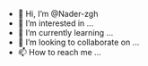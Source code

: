 - 👋 Hi, I’m @Nader-zgh
- 👀 I’m interested in ...
- 🌱 I’m currently learning ...
- 💞️ I’m looking to collaborate on ...
- 📫 How to reach me ...

<!---
Nader-zgh/Nader-zgh is a ✨ special ✨ repository because its `README.md` (this file) appears on your GitHub profile.
You can click the Preview link to take a look at your changes.
--->
